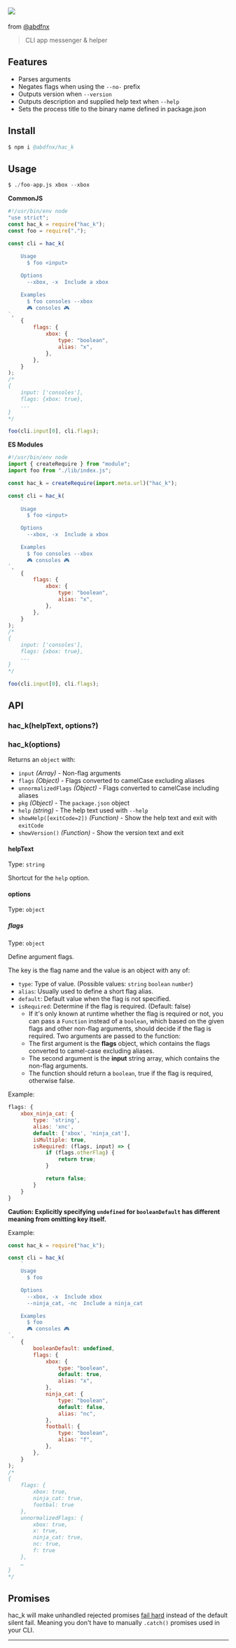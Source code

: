 # [<img src="https://dev-to-uploads.s3.amazonaws.com/i/t5pzh74ryplx48odisf9.png">](https://abdfnx.github.io/hac_k/)
from [@abdfnx](https://github.com/abdfnx)

> CLI app messenger & helper

## Features

- Parses arguments
- Negates flags when using the `--no-` prefix
- Outputs version when `--version`
- Outputs description and supplied help text when `--help`
- Sets the process title to the binary name defined in package.json

## Install

```s
$ npm i @abdfnx/hac_k
```

## Usage

```s
$ ./foo-app.js xbox --xbox
```

**CommonJS**

```js
#!/usr/bin/env node
"use strict";
const hac_k = require("hac_k");
const foo = require(".");

const cli = hac_k(
	`
	Usage
	  $ foo <input>

	Options
	  --xbox, -x  Include a xbox

	Examples
	  $ foo consoles --xbox
	  🎮 consoles 🎮
`,
	{
		flags: {
			xbox: {
				type: "boolean",
				alias: "x",
			},
		},
	}
);
/*
{
	input: ['consoles'],
	flags: {xbox: true},
	...
}
*/

foo(cli.input[0], cli.flags);
```

**ES Modules**

```js
#!/usr/bin/env node
import { createRequire } from "module";
import foo from "./lib/index.js";

const hac_k = createRequire(import.meta.url)("hac_k");

const cli = hac_k(
	`
	Usage
	  $ foo <input>

	Options
	  --xbox, -x  Include a xbox

	Examples
	  $ foo consoles --xbox
	  🎮 consoles 🎮
`,
	{
		flags: {
			xbox: {
				type: "boolean",
				alias: "x",
			},
		},
	}
);
/*
{
	input: ['consoles'],
	flags: {xbox: true},
	...
}
*/

foo(cli.input[0], cli.flags);
```

## API

### hac_k(helpText, options?)

### hac_k(options)

Returns an `object` with:

- `input` _(Array)_ - Non-flag arguments
- `flags` _(Object)_ - Flags converted to camelCase excluding aliases
- `unnormalizedFlags` _(Object)_ - Flags converted to camelCase including aliases
- `pkg` _(Object)_ - The `package.json` object
- `help` _(string)_ - The help text used with `--help`
- `showHelp([exitCode=2])` _(Function)_ - Show the help text and exit with `exitCode`
- `showVersion()` _(Function)_ - Show the version text and exit

#### helpText

Type: `string`

Shortcut for the `help` option.

#### options

Type: `object`

##### flags

Type: `object`

Define argument flags.

The key is the flag name and the value is an object with any of:

- `type`: Type of value. (Possible values: `string` `boolean` `number`)
- `alias`: Usually used to define a short flag alias.
- `default`: Default value when the flag is not specified.
- `isRequired`: Determine if the flag is required. (Default: false)
  - If it's only known at runtime whether the flag is required or not, you can pass a `Function` instead of a `boolean`, which based on the given flags and other non-flag arguments, should decide if the flag is required. Two arguments are passed to the function:
  - The first argument is the **flags** object, which contains the flags converted to camel-case excluding aliases.
  - The second argument is the **input** string array, which contains the non-flag arguments.
  - The function should return a `boolean`, true if the flag is required, otherwise false.

Example:

```js
flags: {
	xbox_ninja_cat: {
		type: 'string',
		alias: 'xnc',
		default: ['xbox', 'ninja_cat'],
		isMultiple: true,
		isRequired: (flags, input) => {
			if (flags.otherFlag) {
				return true;
			}

			return false;
		}
	}
}
```


**Caution: Explicitly specifying `undefined` for `booleanDefault` has different meaning from omitting key itself.**

Example:

```js
const hac_k = require("hac_k");

const cli = hac_k(
	`
	Usage
	  $ foo

	Options
	  --xbox, -x  Include xbox
	  --ninja_cat, -nc  Include a ninja_cat

	Examples
	  $ foo
	  🎮 consoles 🎮
`,
	{
		booleanDefault: undefined,
		flags: {
			xbox: {
				type: "boolean",
				default: true,
				alias: "x",
			},
			ninja_cat: {
				type: "boolean",
				default: false,
				alias: "nc",
			},
			football: {
				type: "boolean",
				alias: "f",
			},
		},
	}
);
/*
{
	flags: {
		xbox: true,
		ninja_cat: true,
		footbal: true
	},
	unnormalizedFlags: {
		xbox: true,
		x: true,
		ninja_cat: true,
		nc: true,
		f: true
	},
	…
}
*/
```

## Promises

hac_k will make unhandled rejected promises [fail hard](https://github.com/sindresorhus/hard-xejection) instead of the default silent fail. Meaning you don't have to manually `.catch()` promises used in your CLI.

---
